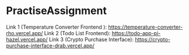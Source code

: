 # PractiseAssignment
Link 1 (Temperature Converter Frontend ): https://temperature-converter-rho.vercel.app/  Link 2 (Todo List Frontend):  https://todo-app-pi-hazel.vercel.app/  Link 3 (Crypto Purchase Interface):   https://crypto-purchase-interface-drab.vercel.app/
